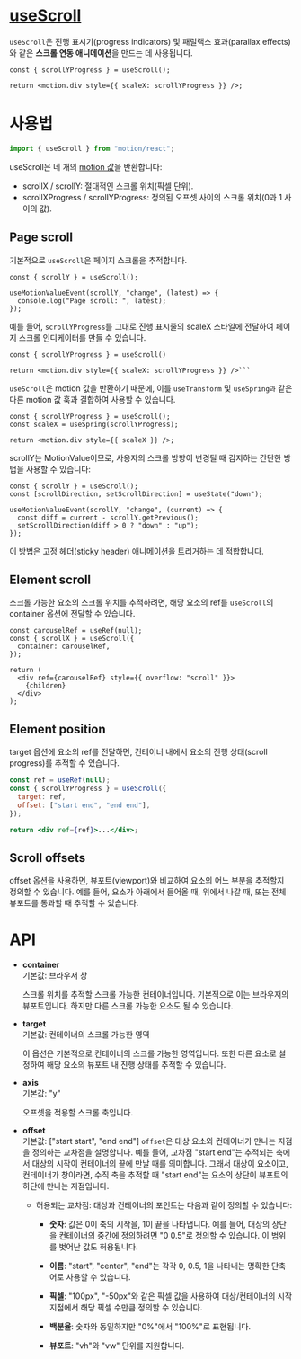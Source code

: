 # [useScroll](https://motion.dev/docs/react-gestures#motion-examples)

`useScroll`은 진행 표시기(progress indicators) 및 패럴랙스 효과(parallax effects)와 같은 **스크롤 연동 애니메이션**을 만드는 데 사용됩니다.

```tsx
const { scrollYProgress } = useScroll();

return <motion.div style={{ scaleX: scrollYProgress }} />;
```

# 사용법

```jsx
import { useScroll } from "motion/react";
```

useScroll은 네 개의 [motion 값](https://motion.dev/docs/react-motion-value)을 반환합니다:

- scrollX / scrollY: 절대적인 스크롤 위치(픽셀 단위).
- scrollXProgress / scrollYProgress: 정의된 오프셋 사이의 스크롤 위치(0과 1 사이의 값).

## Page scroll

기본적으로 `useScroll`은 페이지 스크롤을 추적합니다.

```tsx
const { scrollY } = useScroll();

useMotionValueEvent(scrollY, "change", (latest) => {
  console.log("Page scroll: ", latest);
});
```

예를 들어, `scrollYProgress`를 그대로 진행 표시줄의 scaleX 스타일에 전달하여 페이지 스크롤 인디케이터를 만들 수 있습니다.

````tsx
const { scrollYProgress } = useScroll()

return <motion.div style={{ scaleX: scrollYProgress }} />```
````

`useScroll`은 motion 값을 반환하기 때문에, 이를 `useTransform` 및 `useSpring과` 같은 다른 motion 값 훅과 결합하여 사용할 수 있습니다.

```tsx
const { scrollYProgress } = useScroll();
const scaleX = useSpring(scrollYProgress);

return <motion.div style={{ scaleX }} />;
```

scrollY는 MotionValue이므로, 사용자의 스크롤 방향이 변경될 때 감지하는 간단한 방법을 사용할 수 있습니다:

```tsx
const { scrollY } = useScroll();
const [scrollDirection, setScrollDirection] = useState("down");

useMotionValueEvent(scrollY, "change", (current) => {
  const diff = current - scrollY.getPrevious();
  setScrollDirection(diff > 0 ? "down" : "up");
});
```

이 방법은 고정 헤더(sticky header) 애니메이션을 트리거하는 데 적합합니다.

## Element scroll

스크롤 가능한 요소의 스크롤 위치를 추적하려면, 해당 요소의 ref를 `useScroll`의 container 옵션에 전달할 수 있습니다.

```tsx
const carouselRef = useRef(null);
const { scrollX } = useScroll({
  container: carouselRef,
});

return (
  <div ref={carouselRef} style={{ overflow: "scroll" }}>
    {children}
  </div>
);
```

## Element position

target 옵션에 요소의 ref를 전달하면, 컨테이너 내에서 요소의 진행 상태(scroll progress)를 추적할 수 있습니다.

```jsx
const ref = useRef(null);
const { scrollYProgress } = useScroll({
  target: ref,
  offset: ["start end", "end end"],
});

return <div ref={ref}>...</div>;
```

## Scroll offsets

offset 옵션을 사용하면, 뷰포트(viewport)와 비교하여 요소의 어느 부분을 추적할지 정의할 수 있습니다.
예를 들어, 요소가 아래에서 들어올 때, 위에서 나갈 때, 또는 전체 뷰포트를 통과할 때 추적할 수 있습니다.

# API

- **container**  
  기본값: 브라우저 창

  스크롤 위치를 추적할 스크롤 가능한 컨테이너입니다. 기본적으로 이는 브라우저의 뷰포트입니다.
  하지만 다른 스크롤 가능한 요소도 될 수 있습니다.

- **target**  
  기본값: 컨테이너의 스크롤 가능한 영역

  이 옵션은 기본적으로 컨테이너의 스크롤 가능한 영역입니다. 또한 다른 요소로 설정하여 해당 요소의 뷰포트 내 진행 상태를 추적할 수 있습니다.

- **axis**  
  기본값: "y"

  오프셋을 적용할 스크롤 축입니다.

- **offset**  
  기본값: ["start start", "end end"]
  `offset`은 대상 요소와 컨테이너가 만나는 지점을 정의하는 교차점을 설명합니다.
  예를 들어, 교차점 "start end"는 추적되는 축에서 대상의 시작이 컨테이너의 끝에 만날 때를 의미합니다.
  그래서 대상이 요소이고, 컨테이너가 창이라면, 수직 축을 추적할 때 "start end"는 요소의 상단이 뷰포트의 하단에 만나는 지점입니다.

  - 허용되는 교차점:
    대상과 컨테이너의 포인트는 다음과 같이 정의할 수 있습니다:

    - **숫자**: 값은 0이 축의 시작을, 1이 끝을 나타냅니다. 예를 들어, 대상의 상단을 컨테이너의 중간에 정의하려면 "0 0.5"로 정의할 수 있습니다. 이 범위를 벗어난 값도 허용됩니다.

    - **이름**: "start", "center", "end"는 각각 0, 0.5, 1을 나타내는 명확한 단축어로 사용할 수 있습니다.

    - **픽셀**: "100px", "-50px"와 같은 픽셀 값을 사용하여 대상/컨테이너의 시작 지점에서 해당 픽셀 수만큼 정의할 수 있습니다.

    - **백분율**: 숫자와 동일하지만 "0%"에서 "100%"로 표현됩니다.

    - **뷰포트**: "vh"와 "vw" 단위를 지원합니다.
